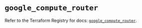 # `google_compute_router`

Refer to the Terraform Registry for docs: [`google_compute_router`](https://registry.terraform.io/providers/hashicorp/google-beta/6.15.0/docs/resources/google_compute_router).
